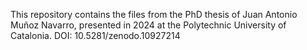 This repository contains the files from the PhD thesis of Juan Antonio Muñoz Navarro, presented in 2024 at the Polytechnic University of Catalonia. DOI: 10.5281/zenodo.10927214

